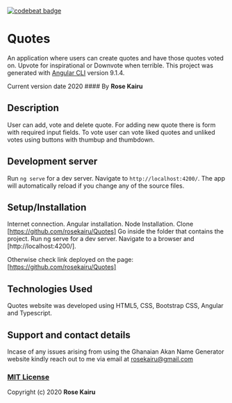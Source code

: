 [![codebeat badge](https://codebeat.co/badges/a72ff64e-1bbe-4e7a-bf31-96dc6896f227)](https://codebeat.co/projects/github-com-rosekairu-quotes-master)

# Quotes

An application where users can create quotes and have those quotes voted on. Upvote for inspirational or Downvote when terrible.
This project was generated with [Angular CLI](https://github.com/angular/angular-cli) version 9.1.4.

Current version date 2020 #### By **Rose Kairu**

## Description

User can add, vote and delete quote. For adding new quote there is form with required input fields. To vote user can vote liked quotes and unliked votes using buttons with thumbup and thumbdown.

## Development server

Run `ng serve` for a dev server. Navigate to `http://localhost:4200/`. The app will automatically reload if you change any of the source files.

## Setup/Installation

Internet connection.
Angular installation.
Node Installation.
Clone [https://github.com/rosekairu/Quotes]
Go inside the folder that contains the project.
Run ng serve for a dev server. Navigate to a browser and [http://localhost:4200/].

Otherwise check link deployed on the page: [https://github.com/rosekairu/Quotes]

## Technologies Used

Quotes website was developed using HTML5, CSS, Bootstrap CSS, Angular and Typescript.

## Support and contact details

Incase of any issues arising from using the Ghanaian Akan Name Generator website kindly reach out to me via email at rosekairu@gmail.com

### [MIT License](https://github.com/rosekairu/Quotes/blob/master/LICENSE)

Copyright (c) 2020 **Rose Kairu**
